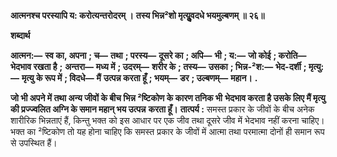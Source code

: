 **आत्मनश्च परस्यापि य: करोत्यन्तरोदरम् ।** **तस्य भिन्न²शो मृत्युॢवदधे भयमुल्बणम् ॥ २६॥** 

**शब्दार्थ** 

**आत्मन:—** **स्व का, अपना** **; च—** **तथा** **; परस्य—** **दूसरे का** **; अपि—** **भी** **; य:—** **जो कोई** **; करोति—** **भेदभाव रखता है** **;** **अन्तरा—** **मध्य में** **; उदरम्—** **शरीर के** **; तस्य—** **उसका** **; भिन्न-²श:—** **भेद-दर्शी** **; मृत्यु:—** **मृत्यु के रूप में** **; विदधे—** **मैं** **उत्पन्न करता हूँ** **; भयम्—** **डर** **; उल्बणम्—** **महान।** **.** 

**जो भी अपने में तथा अन्य जीवों के बीच भिन्न ²ष्टिकोण के कारण तनिक भी** **भेदभाव करता है उसके लिए मैं मृत्यु की प्रज्ज्वलित अग्नि के समान महान् भय उत्पन्न** **करता हूँ।** **तात्पर्य :** समस्त प्रकार के जीवों के बीच अनेक शारीरिक भिन्नताएं हैं, किन्तु भक्त को इस आधार पर एक जीव तथा दूसरे जीव में भेदभाव नहीं करना चाहिए। भक्त का ²ष्टिकोण तो यह होना चाहिए कि समस्त प्रकार के जीवों में आत्मा तथा परमात्मा दोनों ही समान रूप से उपस्थित हैं।  